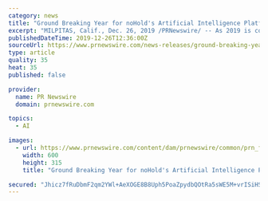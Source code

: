 ```yaml
---
category: news
title: "Ground Breaking Year for noHold's Artificial Intelligence Platform, SICURA®"
excerpt: "MILPITAS, Calif., Dec. 26, 2019 /PRNewswire/ -- As 2019 is coming to an end, we are happy to reflect on the milestones noHold was able to achieve this year. Here are a few of the major accomplishments: Partnering with a financial institution that now utilizes Virtual Assistants for over 300 banks across the US. Also, deploying a Virtual ..."
publishedDateTime: 2019-12-26T12:36:00Z
sourceUrl: https://www.prnewswire.com/news-releases/ground-breaking-year-for-noholds-artificial-intelligence-platform-sicura-300979109.html
type: article
quality: 35
heat: 35
published: false

provider:
  name: PR Newswire
  domain: prnewswire.com

topics:
  - AI

images:
  - url: https://www.prnewswire.com/content/dam/prnewswire/common/prn_facebook_sharing_logo.jpg
    width: 600
    height: 315
    title: "Ground Breaking Year for noHold's Artificial Intelligence Platform, SICURA®"

secured: "Jhicz7fRuDbmF2qm2YWl+AeXOGE8B8Uph5PoaZpydbQOtRa5sWE5M+vrISiHSb3L7GLxdF1TH7hg6m6Dfodu1PzdHmuHQ5GmpcTKyAxEfjag7hMk6tsA5L35TA+ZFz1CXyvmMWAuGnIQrBUjGKOqnm2uszv+S3migRuh2tPpgYpDXG+2jLgiAQ74+OCgtq5UmDKl6O1KT4R0ytSXgWpyrV9PN2x8+gGZ+vE3l4vw61QWCWf5GKG559pHwEdf6SMLyNEgrVTRBxsISUaOYFlJHQ==;voxk/tZwuZS89kHw+682Zg=="
---
```


